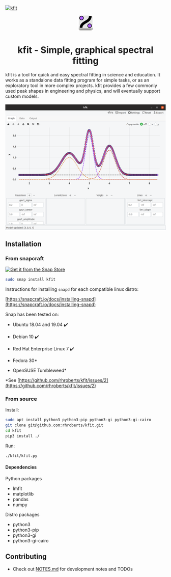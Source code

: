 [![kfit](https://snapcraft.io/kfit/badge.svg)](https://snapcraft.io/kfit)

<div align="center">
<a href="./images/kfit_v2.svg">
    <img src="./images/kfit_v2.svg" width="10%" />
</a>
<h1>kfit - Simple, graphical spectral fitting</h1>
</div>
<div>
kfit is a tool for quick and easy spectral fitting in science and education.
It works as a standalone data fitting program for simple tasks, or as an
exploratory tool in more complex projects. kfit provides a few commonly 
used peak shapes in engineering and physics, and will eventually support 
custom models.
<br><br>
</div>
<div align="center">
<img src="./assets/screenshot.png" />
</div>

## Installation

### From snapcraft

[![Get it from the Snap Store](https://snapcraft.io/static/images/badges/en/snap-store-black.svg)](https://snapcraft.io/kfit)

```bash
sudo snap install kfit
```

Instructions for installing `snapd` for each compatible linux distro:

[https://snapcraft.io/docs/installing-snapd](https://snapcraft.io/docs/installing-snapd)

Snap has been tested on:

- Ubuntu 18.04 and 19.04 :heavy_check_mark:

- Debian 10 :heavy_check_mark:

- Red Hat Enterprise Linux 7 :heavy_check_mark:

- Fedora 30*

- OpenSUSE Tumbleweed*

*See [https://github.com/rhroberts/kfit/issues/2](https://github.com/rhroberts/kfit/issues/2)

### From source

Install:

```bash
sudo apt install python3 python3-pip python3-gi python3-gi-cairo
git clone git@github.com:rhroberts/kfit.git
cd kfit
pip3 install ./
```

Run:

```bash
./kfit/kfit.py
```

#### Dependencies

Python packages

- lmfit
- matplotlib
- pandas
- numpy

Distro packages

- python3
- python3-pip
- python3-gi
- python3-gi-cairo

## Contributing

- Check out [NOTES.md](./NOTES.md) for development notes and TODOs
